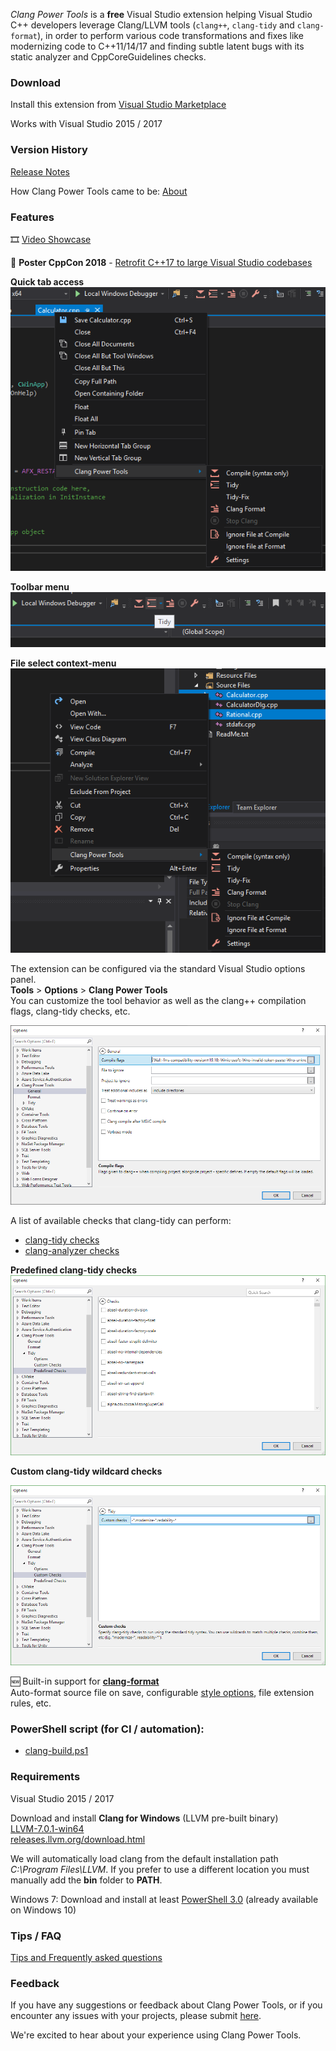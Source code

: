 
_Clang Power Tools_ is a **free** Visual Studio extension helping Visual Studio C++ developers leverage Clang/LLVM tools (`clang++`, `clang-tidy` and `clang-format`), in order to perform various code transformations and fixes like modernizing code to C++11/14/17 and finding subtle latent bugs with its static analyzer and CppCoreGuidelines checks.

### Download 

Install this extension from [Visual Studio Marketplace](https://marketplace.visualstudio.com/items?itemName=caphyon.ClangPowerTools)

Works with Visual Studio 2015 / 2017

### Version History

[Release Notes](CHANGELOG.md)

How Clang Power Tools came to be: [About](about.md)

### Features

🎞️ [Video Showcase](demos.md)  

📜 **Poster CppCon 2018** - [Retrofit C++17 to large Visual Studio codebases](https://github.com/CppCon/CppCon2018/raw/master/Posters/retrofit_cpp17_to_large_visual_studio_codebases/retrofit_cpp17_to_large_visual_studio_codebases__gabriel_diaconita__cppcon_2018.pdf)  

**Quick tab access**  
![ClangPowerTools](images/VSDemo1.png)

**Toolbar menu**  
![ClangPowerTools](images/Toolbar1.png)

**File select context-menu**  
![ClangPowerTools](images/VSDemo3.PNG)

The extension can be configured via the standard Visual Studio options panel.  
**Tools** > **Options** > **Clang Power Tools**  
You can customize the tool behavior as well as the clang++ compilation flags, clang-tidy checks, etc.

![ClangPowerTools](images/VSSettings.png)

A list of available checks that clang-tidy can perform:  
- [clang-tidy checks](https://clang.llvm.org/extra/clang-tidy/checks/list.html)  
- [clang-analyzer checks](https://clang-analyzer.llvm.org/available_checks.html)

**Predefined clang-tidy checks**
![ClangPowerTools](images/VSTidyChecks.PNG)

**Custom clang-tidy wildcard checks**

![ClangPowerTools](images/VSTidyChecksWildcard.PNG)

🆕 Built-in support for **[clang-format](https://clang.llvm.org/docs/ClangFormat.html)**  
Auto-format source file on save, configurable [style options](https://clang.llvm.org/docs/ClangFormatStyleOptions.html), file extension rules, etc.

### PowerShell script (for CI / automation):

- [clang-build.ps1](https://github.com/Caphyon/clang-power-tools/blob/master/ClangPowerTools/ClangPowerTools/clang-build.ps1)  

### Requirements

Visual Studio 2015 / 2017

Download and install **Clang for Windows** (LLVM pre-built binary)  
[LLVM-7.0.1-win64](http://releases.llvm.org/7.0.1/LLVM-7.0.1-win64.exe)  
[releases.llvm.org/download.html](http://releases.llvm.org/download.html)

We will automatically load clang from the default installation path *C:\Program Files\LLVM*. If you prefer to use a different location you must manually add the **bin** folder to **PATH**.  

Windows 7: Download and install at least [PowerShell 3.0](https://www.microsoft.com/en-us/download/details.aspx?id=34595) (already available on Windows 10)  

### Tips / FAQ

[Tips and Frequently asked questions](QaA.md)

### Feedback

If you have any suggestions or feedback about Clang Power Tools, or if you encounter any issues with your projects, please submit [here](https://github.com/Caphyon/clang-power-tools/issues).

We're excited to hear about your experience using Clang Power Tools.

